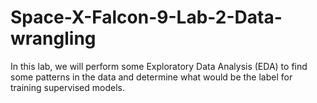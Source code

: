 # Space-X-Falcon-9-Lab-2-Data-wrangling
In this lab, we will perform some Exploratory Data Analysis (EDA) to find some patterns in the data and determine what would be the label for training supervised models.
